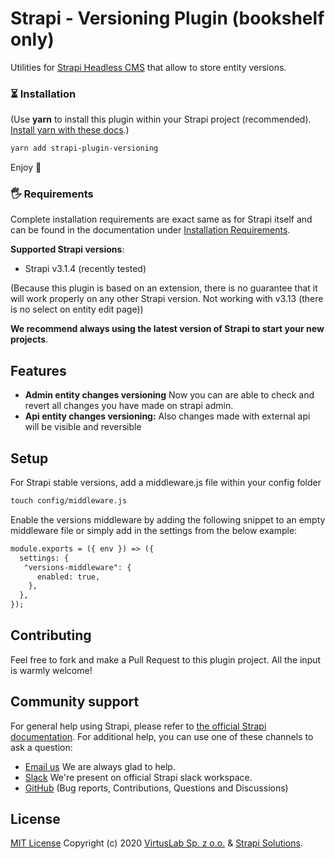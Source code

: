 # Strapi - Versioning Plugin (bookshelf only)

Utilities for [Strapi Headless CMS](https://github.com/strapi/strapi) that allow
to store entity versions.

### ⏳ Installation

(Use **yarn** to install this plugin within your Strapi project (recommended).
[Install yarn with these docs](https://yarnpkg.com/lang/en/docs/install/).)

```bash
yarn add strapi-plugin-versioning
```

Enjoy 🎉

### 🖐 Requirements

Complete installation requirements are exact same as for Strapi itself and can
be found in the documentation under
<a href="https://strapi.io/documentation/v3.x/installation/cli.html#step-1-make-sure-requirements-are-met">Installation
Requirements</a>.

**Supported Strapi versions**:

- Strapi v3.1.4 (recently tested)

(Because this plugin is based on an extension, there is no guarantee that it
will work properly on any other Strapi version. Not working with v3.13 (there is
no select on entity edit page))

**We recommend always using the latest version of Strapi to start your new
projects**.

## Features

- **Admin entity changes versioning** Now you can are able to check and revert
  all changes you have made on strapi admin.
- **Api entity changes versioning:** Also changes made with external api will be
  visible and reversible

## Setup

For Strapi stable versions, add a middleware.js file within your config folder

```diff
touch config/middleware.js
```

Enable the versions middleware by adding the following snippet to an empty
middleware file or simply add in the settings from the below example:

```diff
module.exports = ({ env }) => ({
  settings: {
   "versions-middleware": {
      enabled: true,
    },
  },
});
```

## Contributing

Feel free to fork and make a Pull Request to this plugin project. All the input
is warmly welcome!

## Community support

For general help using Strapi, please refer to
[the official Strapi documentation](https://strapi.io/documentation/). For
additional help, you can use one of these channels to ask a question:

- [Email us](mailto:strapi@virtuslab.com) We are always glad to help.
- [Slack](http://slack.strapi.io) We're present on official Strapi slack
  workspace.
- [GitHub](https://github.com/VirtusLab/strapi-molecules/issues) (Bug reports,
  Contributions, Questions and Discussions)

## License

[MIT License](LICENSE.md) Copyright (c) 2020
[VirtusLab Sp. z o.o.](https://virtuslab.com/) &amp;
[Strapi Solutions](https://strapi.io/).
